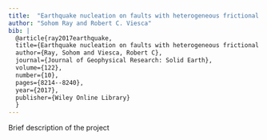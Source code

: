 ```yaml
---
title:  "Earthquake nucleation on faults with heterogeneous frictional properties, normal stress"
author: "Sohom Ray and Robert C. Viesca"
bib: |
  @article{ray2017earthquake,
  title={Earthquake nucleation on faults with heterogeneous frictional properties, normal stress},
  author={Ray, Sohom and Viesca, Robert C},
  journal={Journal of Geophysical Research: Solid Earth},
  volume={122},
  number={10},
  pages={8214--8240},
  year={2017},
  publisher={Wiley Online Library}
  }
---
```

Brief description of the project
